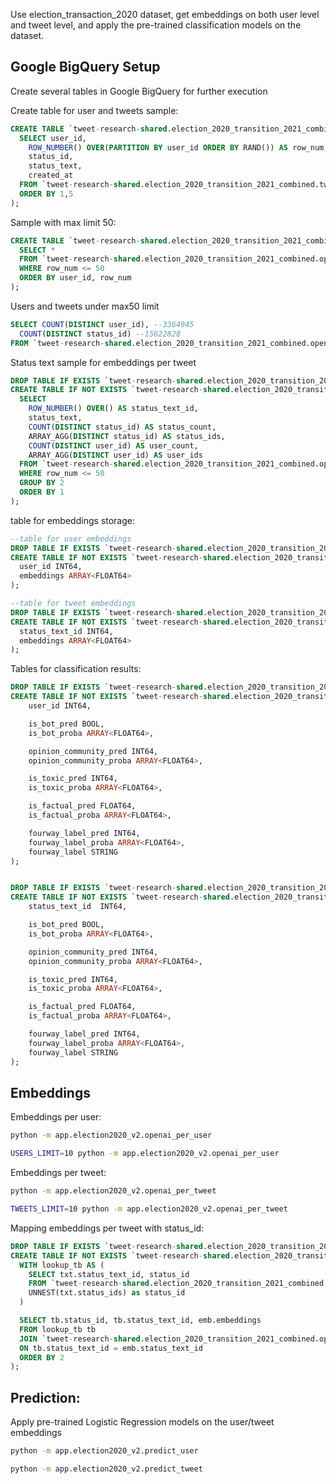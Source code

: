 
Use election_transaction_2020 dataset, get embeddings on both user level and tweet level, and apply the pre-trained classification models on the dataset.

## Google BigQuery Setup
Create several tables in Google BigQuery for further execution

Create table for user and tweets sample:
```sql
CREATE TABLE `tweet-research-shared.election_2020_transition_2021_combined.openai_user_tweets_sample_v2` AS (
  SELECT user_id,
    ROW_NUMBER() OVER(PARTITION BY user_id ORDER BY RAND()) AS row_num,
    status_id,
    status_text,
    created_at
  FROM `tweet-research-shared.election_2020_transition_2021_combined.tweets_v2_slim`
  ORDER BY 1,5
);
```

Sample with max limit 50:
```sql
CREATE TABLE `tweet-research-shared.election_2020_transition_2021_combined.openai_user_tweets_sample_max50_v2` AS (
  SELECT *
  FROM `tweet-research-shared.election_2020_transition_2021_combined.openai_user_tweets_sample_v2`
  WHERE row_num <= 50
  ORDER BY user_id, row_num
);
```

Users and tweets under max50 limit
```sql
SELECT COUNT(DISTINCT user_id), --3364945
  COUNT(DISTINCT status_id) --15622828
FROM `tweet-research-shared.election_2020_transition_2021_combined.openai_user_tweets_sample_max50_v2`
```

Status text sample for embeddings per tweet
```sql
DROP TABLE IF EXISTS `tweet-research-shared.election_2020_transition_2021_combined.openai_text_sample_max50`;
CREATE TABLE IF NOT EXISTS `tweet-research-shared.election_2020_transition_2021_combined.openai_text_sample_max50` AS(
  SELECT
    ROW_NUMBER() OVER() AS status_text_id,
    status_text,
    COUNT(DISTINCT status_id) AS status_count,
    ARRAY_AGG(DISTINCT status_id) AS status_ids,
    COUNT(DISTINCT user_id) AS user_count,
    ARRAY_AGG(DISTINCT user_id) AS user_ids
  FROM `tweet-research-shared.election_2020_transition_2021_combined.openai_user_tweets_sample_v2`
  WHERE row_num <= 50
  GROUP BY 2
  ORDER BY 1
);
```

table for embeddings storage:
```sql
--table for user embeddings
DROP TABLE IF EXISTS `tweet-research-shared.election_2020_transition_2021_combined.openai_user_embeddings`;
CREATE TABLE IF NOT EXISTS `tweet-research-shared.election_2020_transition_2021_combined.openai_user_embeddings` (
  user_id INT64,
  embeddings ARRAY<FLOAT64>
);

--table for tweet embeddings
DROP TABLE IF EXISTS `tweet-research-shared.election_2020_transition_2021_combined.openai_tweet_embeddings`;
CREATE TABLE IF NOT EXISTS `tweet-research-shared.election_2020_transition_2021_combined.openai_tweet_embeddings` (
  status_text_id INT64,
  embeddings ARRAY<FLOAT64>
);
```

Tables for classification results:
```sql
DROP TABLE IF EXISTS `tweet-research-shared.election_2020_transition_2021_combined.LR_user_pred`;
CREATE TABLE IF NOT EXISTS `tweet-research-shared.election_2020_transition_2021_combined.LR_user_pred` (
    user_id	INT64,

    is_bot_pred BOOL,
    is_bot_proba ARRAY<FLOAT64>,

    opinion_community_pred INT64,
    opinion_community_proba ARRAY<FLOAT64>,

    is_toxic_pred INT64,
    is_toxic_proba ARRAY<FLOAT64>,

    is_factual_pred FLOAT64,
    is_factual_proba ARRAY<FLOAT64>,

    fourway_label_pred INT64,
    fourway_label_proba ARRAY<FLOAT64>,
    fourway_label STRING
);


DROP TABLE IF EXISTS `tweet-research-shared.election_2020_transition_2021_combined.LR_tweet_pred`;
CREATE TABLE IF NOT EXISTS `tweet-research-shared.election_2020_transition_2021_combined.LR_tweet_pred` (
    status_text_id	INT64,

    is_bot_pred BOOL,
    is_bot_proba ARRAY<FLOAT64>,

    opinion_community_pred INT64,
    opinion_community_proba ARRAY<FLOAT64>,

    is_toxic_pred INT64,
    is_toxic_proba ARRAY<FLOAT64>,

    is_factual_pred FLOAT64,
    is_factual_proba ARRAY<FLOAT64>,

    fourway_label_pred INT64,
    fourway_label_proba ARRAY<FLOAT64>,
    fourway_label STRING
);
```

## Embeddings

Embeddings per user:
```sh
python -m app.election2020_v2.openai_per_user

USERS_LIMIT=10 python -m app.election2020_v2.openai_per_user
```

Embeddings per tweet:
```sh
python -m app.election2020_v2.openai_per_tweet

TWEETS_LIMIT=10 python -m app.election2020_v2.openai_per_tweet
```

Mapping embeddings per tweet with status_id:
```sql
DROP TABLE IF EXISTS `tweet-research-shared.election_2020_transition_2021_combined.text_tweet_mapping`;
CREATE TABLE IF NOT EXISTS `tweet-research-shared.election_2020_transition_2021_combined.text_tweet_mapping` (
  WITH lookup_tb AS (
    SELECT txt.status_text_id, status_id
    FROM `tweet-research-shared.election_2020_transition_2021_combined.openai_text_sample_max50` txt,
    UNNEST(txt.status_ids) as status_id
  )

  SELECT tb.status_id, tb.status_text_id, emb.embeddings
  FROM lookup_tb tb
  JOIN `tweet-research-shared.election_2020_transition_2021_combined.openai_tweet_embeddings` emb
  ON tb.status_text_id = emb.status_text_id
  ORDER BY 2
);
```


## Prediction:

Apply pre-trained Logistic Regression models on the user/tweet embeddings
```sh
python -m app.election2020_v2.predict_user
```

```sh
python -m app.election2020_v2.predict_tweet
```